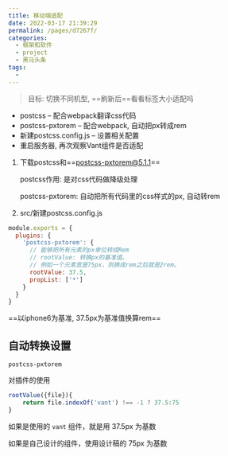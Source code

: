 ```yaml
---
title: 移动端适配
date: 2022-03-17 21:39:29
permalink: /pages/d7267f/
categories:
  - 框架和软件
  - project
  - 黑马头条
tags:
  - 
---
```

> 目标: 切换不同机型, ==刷新后==看看标签大小适配吗

* postcss – 配合webpack翻译css代码
* postcss-pxtorem – 配合webpack, 自动把px转成rem
* 新建postcss.config.js – 设置相关配置
* 重启服务器, 再次观察Vant组件是否适配

1. 下载postcss和==postcss-pxtorem@5.1.1==

   postcss作用: 是对css代码做降级处理

   postcss-pxtorem: 自动把所有代码里的css样式的px, 自动转rem

2. src/新建postcss.config.js

```js
module.exports = {
  plugins: {
    'postcss-pxtorem': {
      // 能够把所有元素的px单位转成Rem
      // rootValue: 转换px的基准值。
      // 例如一个元素宽是75px，则换成rem之后就是2rem。
      rootValue: 37.5,
      propList: ['*']
    }
  }
}
```

==以iphone6为基准, 37.5px为基准值换算rem==



## 自动转换设置

`postcss-pxtorem`

对插件的使用

```js
rootValue({file}){
    return file.indexOf('vant') !== -1 ? 37.5:75
}
```

如果是使用的 `vant` 组件，就是用 37.5px 为基数

如果是自己设计的组件，使用设计稿的 75px 为基数





















